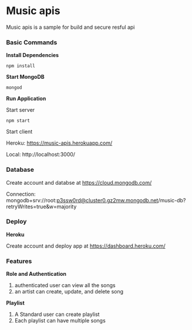 # Music apis

Music apis is a sample for build and secure resful api

### Basic Commands

**Install Dependencies**

```shell
npm install
```

**Start MongoDB**

```shell
mongod
```

**Run Application**

Start server

```shell
npm start
```

Start client

Heroku: https://music-apis.herokuapp.com/

Local: http://localhost:3000/

### Database

Create account and databse at https://cloud.mongodb.com/

Connection: mongodb+srv://root:p3ssw0rd@cluster0.gz2mw.mongodb.net/music-db?retryWrites=true&w=majority

### Deploy

**Heroku**

Create account and deploy app at https://dashboard.heroku.com/

### Features

**Role and Authentication**

1. authenticated user can view all the songs
2. an artist can create, update, and delete song

**Playlist**

1. A Standard user can create playlist
2. Each playlist can have multiple songs


